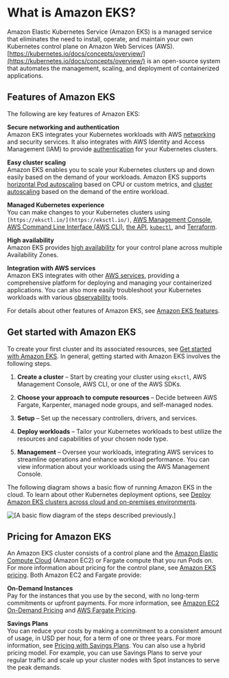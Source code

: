 # What is Amazon EKS?<a name="what-is-eks"></a>

Amazon Elastic Kubernetes Service \(Amazon EKS\) is a managed service that eliminates the need to install, operate, and maintain your own Kubernetes control plane on Amazon Web Services \(AWS\)\. [https://kubernetes.io/docs/concepts/overview/](https://kubernetes.io/docs/concepts/overview/) is an open\-source system that automates the management, scaling, and deployment of containerized applications\.

## Features of Amazon EKS<a name="eks-features"></a>

The following are key features of Amazon EKS:

**Secure networking and authentication**  
Amazon EKS integrates your Kubernetes workloads with AWS [ networking](eks-networking.md) and security services\. It also integrates with AWS Identity and Access Management \(IAM\) to provide [authentication](cluster-auth.md) for your Kubernetes clusters\.

**Easy cluster scaling**  
Amazon EKS enables you to scale your Kubernetes clusters up and down easily based on the demand of your workloads\. Amazon EKS supports [horizontal Pod autoscaling](horizontal-pod-autoscaler.md) based on CPU or custom metrics, and [cluster autoscaling](autoscaling.md) based on the demand of the entire workload\.

**Managed Kubernetes experience**  
You can make changes to your Kubernetes clusters using `[https://eksctl.io/](https://eksctl.io/)`, [AWS Management Console](https://console.aws.amazon.com/eks/), [AWS Command Line Interface \(AWS CLI\)](https://awscli.amazonaws.com/v2/documentation/api/latest/reference/eks/index.html), [the API](https://docs.aws.amazon.com/eks/latest/APIReference/Welcome.html), [`kubectl`](install-kubectl.md), and [Terraform](https://tf-eks-workshop.workshop.aws/)\.

**High availability**  
Amazon EKS provides [high availability](disaster-recovery-resiliency.md) for your control plane across multiple Availability Zones\.

**Integration with AWS services**  
Amazon EKS integrates with other [AWS services](eks-integrations.md), providing a comprehensive platform for deploying and managing your containerized applications\. You can also more easily troubleshoot your Kubernetes workloads with various [observability](eks-observe.md) tools\.

For details about other features of Amazon EKS, see [Amazon EKS features](https://aws.amazon.com/eks/features)\.

## Get started with Amazon EKS<a name="how-eks-works"></a>

To create your first cluster and its associated resources, see [Get started with Amazon EKS](getting-started.md)\. In general, getting started with Amazon EKS involves the following steps\.

1. **Create a cluster** – Start by creating your cluster using `eksctl`, AWS Management Console, AWS CLI, or one of the AWS SDKs\.

1. **Choose your approach to compute resources** – Decide between AWS Fargate, Karpenter, managed node groups, and self\-managed nodes\.

1. **Setup** – Set up the necessary controllers, drivers, and services\. 

1. **Deploy workloads** – Tailor your Kubernetes workloads to best utilize the resources and capabilities of your chosen node type\.

1. **Management** – Oversee your workloads, integrating AWS services to streamline operations and enhance workload performance\. You can view information about your workloads using the AWS Management Console\.

The following diagram shows a basic flow of running Amazon EKS in the cloud\. To learn about other Kubernetes deployment options, see [Deploy Amazon EKS clusters across cloud and on\-premises environments](eks-deployment-options.md)\.

![\[A basic flow diagram of the steps described previously.\]](http://docs.aws.amazon.com/eks/latest/userguide/images/what-is-eks.png)

## Pricing for Amazon EKS<a name="eks-pricing"></a>

An Amazon EKS cluster consists of a control plane and the [Amazon Elastic Compute Cloud](https://aws.amazon.com/ec2/) \(Amazon EC2\) or Fargate compute that you run Pods on\. For more information about pricing for the control plane, see [Amazon EKS pricing](https://aws.amazon.com/eks/pricing)\. Both Amazon EC2 and Fargate provide:

**On\-Demand Instances**  
Pay for the instances that you use by the second, with no long\-term commitments or upfront payments\. For more information, see [Amazon EC2 On\-Demand Pricing](https://aws.amazon.com/ec2/pricing/on-demand/) and [AWS Fargate Pricing](https://aws.amazon.com/fargate/pricing/)\.

**Savings Plans**  
You can reduce your costs by making a commitment to a consistent amount of usage, in USD per hour, for a term of one or three years\. For more information, see [Pricing with Savings Plans](https://aws.amazon.com/savingsplans/pricing/)\. You can also use a hybrid pricing model\. For example, you can use Savings Plans to serve your regular traffic and scale up your cluster nodes with Spot instances to serve the peak demands\.